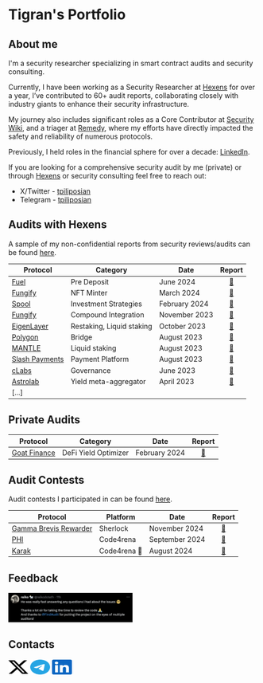 # Tigran's Portfolio

## About me

I'm a security researcher specializing in smart contract audits and security consulting.

Currently, I have been working as a Security Researcher at [Hexens](https://hexens.io/) for over a year, I’ve contributed to 60+ audit reports, collaborating closely with industry giants to enhance their security infrastructure.

My journey also includes significant roles as a Core Contributor at [Security Wiki](https://wiki.r.security/), and a triager at [Remedy](https://r.xyz/), where my efforts have directly impacted the safety and reliability of numerous protocols.

Previously, I held roles in the financial sphere for over a decade: [LinkedIn](https://www.linkedin.com/in/tpiliposyan/).

If you are looking for a comprehensive security audit by me (private) or through [Hexens](https://hexens.io/audits) or security consulting feel free to reach out:
- X/Twitter - [tpiliposian](https://twitter.com/tpiliposian) 
- Telegram - [tpiliposian](https://t.me/tpiliposian)


## Audits with Hexens

A sample of my non-confidential reports from security reviews/audits can be found [here](/findings/).

| Protocol | Category | Date | Report |
| - | - | - | :-: |
| [Fuel](https://fuel.network/) | Pre Deposit | June 2024 | [📄](https://github.com/Hexens/Smart-Contract-Review-Public-Reports/blob/main/fuel-audit-pre-deposit-contract-june-24(Public).pdf) |
| [Fungify](https://fungify.it/) | NFT Minter | March 2024 | [📄](https://github.com/Hexens/Smart-Contract-Review-Public-Reports/blob/main/fungify-nft-audit-feb24(Public).pdf) |
| [Spool](https://spool.fi/) | Investment Strategies | February 2024 | [📄](https://github.com/Hexens/Smart-Contract-Review-Public-Reports/blob/main/spool-audit-feb-2024(Public).pdf) |
| [Fungify](https://fungify.it/) | Compound Integration | November 2023 | [📄](/findings/2023-11-fungify.md) |
| [EigenLayer](https://www.eigenlayer.xyz/) | Restaking, Liquid staking | October 2023 | [📄](https://github.com/Hexens/Smart-Contract-Review-Public-Reports/blob/main/EigenLayer_Oct23_(Public)(Restaking_Liquid%20staking).pdf) |
| [Polygon](https://polygon.technology/) | Bridge | August 2023 | [📄](https://github.com/Hexens/Smart-Contract-Review-Public-Reports/blob/main/Polygon_Technology__Aug23Public.pdf) |
| [MANTLE](https://www.mantle.xyz/) | Liquid staking | August 2023 | [📄](/findings/2023-08-mantle.md) |
| [Slash Payments](https://twitter.com/SlashWeb3) | Payment Platform | August 2023 | [📄](https://github.com/Hexens/Smart-Contract-Review-Public-Reports/blob/main/Slash_Payment_Aug23(Web3%20Payment%20Platform)(Public)_upd.pdf) |
| [cLabs](https://clabs.co/) | Governance | June 2023 | [📄](https://github.com/Hexens/Smart-Contract-Review-Public-Reports/blob/main/cLabs_June23(Public)%20(Governance%20Protocol)_v2.pdf) |
| [Astrolab](https://astrolab.fi/) | Yield meta-aggregator | April 2023 | [📄](https://github.com/Hexens/Smart-Contract-Review-Public-Reports/blob/main/Astrolab_%20April23_Audit(Public)_upd.pdf) |
| [...] | | | |

## Private Audits

| Protocol | Category | Date | Report |
| - | - | - | :-: |
| [Goat Finance](https://www.goat.fi/#/) | DeFi Yield Optimizer | February 2024 | [📄](private/goatfi.md) | 

## Audit Contests

Audit contests I participated in can be found [here](/contests/).

| Protocol | Platform | Date | Report |
| - | - | - | :-: |
| [Gamma Brevis Rewarder](https://www.gamma.xyz/) | Sherlock | November 2024 | [📄](https://audits.sherlock.xyz/contests/496?filter=results) |
| [PHI](https://phiprotocol.xyz/) | Code4rena | September 2024 | [📄](https://code4rena.com/@20centclub) |
| [Karak](https://karak.network/) | Code4rena 🥉 | August 2024 | [📄](https://code4rena.com/@20centclub) |

## Feedback

<p align="left">
  <img src="./feedback/Screenshot 2024-02-17 at 13.25.55.png" width="250"/>
</p>

<h2 align="left">Contacts</h2>
<p align="left">
  <a href="https://twitter.com/tpiliposian" target="_blank"><img src="https://github.com/tpiliposian/logo/blob/main/x-color.svg" alt="Twitter" height="30" width="40" /></a>
  <a href="https://t.me/tpiliposian" target="_blank"><img src="https://github.com/tpiliposian/logo/blob/main/telegram-color.svg" alt="Telegram" height="30" width="40" /></a>
  <a href="https://www.linkedin.com/in/tpiliposyan/" target="_blank"><img src="https://github.com/tpiliposian/logo/blob/main/linkedin-color.svg" alt="LinkedIn" height="30" width="40" /></a>
</p>

